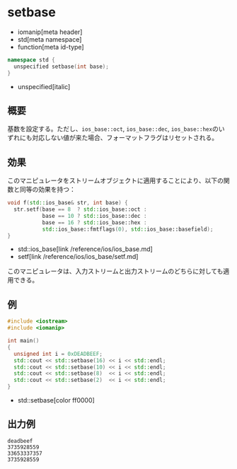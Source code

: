 # setbase
* iomanip[meta header]
* std[meta namespace]
* function[meta id-type]

```cpp
namespace std {
  unspecified setbase(int base);
}
```
* unspecified[italic]

## 概要
基数を設定する。ただし、`ios_base::oct`, `ios_base::dec`, `ios_base::hex`のいずれにも対応しない値が来た場合、フォーマットフラグはリセットされる。

## 効果
このマニピュレータをストリームオブジェクトに適用することにより、以下の関数と同等の効果を持つ：

```cpp
void f(std::ios_base& str, int base) {
  str.setf(base == 8  ? std::ios_base::oct :
           base == 10 ? std::ios_base::dec :
           base == 16 ? std::ios_base::hex :
           std::ios_base::fmtflags(0), std::ios_base::basefield);
}
```
* std::ios_base[link /reference/ios/ios_base.md]
* setf[link /reference/ios/ios_base/setf.md]

このマニピュレータは、入力ストリームと出力ストリームのどちらに対しても適用できる。


## 例
```cpp example
#include <iostream>
#include <iomanip>

int main()
{
  unsigned int i = 0xDEADBEEF;
  std::cout << std::setbase(16) << i << std::endl;
  std::cout << std::setbase(10) << i << std::endl;
  std::cout << std::setbase(8)  << i << std::endl;
  std::cout << std::setbase(2)  << i << std::endl;
}
```
* std::setbase[color ff0000]

## 出力例
```
deadbeef
3735928559
33653337357
3735928559
```


